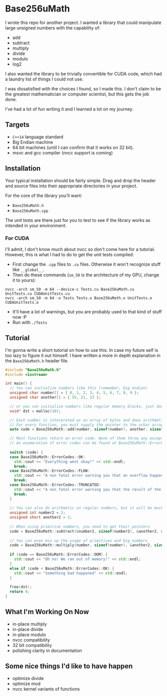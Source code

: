 # Base256uMath

I wrote this repo for another project.
I wanted a library that could manipulate large unsigned numbers with the capability of:
- add
- subtract
- multiply
- divide
- modulo
- log2

I also wanted the library to be trivially convertible for CUDA code, which had a laundry list of things I could not use.

I was dissatisfied with the choices I found, so I made this. I don't claim to be the greatest mathematician or computer scientist, but this gets the job done.

I've had a lot of fun writing it and I learned a lot on my journey.

## Targets
- `C++14` language standard
- Big Endian machine
- 64 bit machines (until I can confirm that it works on 32 bit).
- msvc and gcc compiler (nvcc support is coming)

## Installation
Your typical installation should be fairly simple. Drag and drop the header and source files into their appropriate directories in your project.

For the core of the library you'll want:
- `Base256uMath.h`
- `Base256uMath.cpp`

The unit tests are there just for you to test to see if the library works as intended in your environment.

### For CUDA
I'll admit, I don't know much about nvcc so don't come here for a tutorial. However, this is what I had to do to get the unit tests compiled:

- First change the `.cpp` files to `.cu` files. Otherwise it won't recognize stuff like `__global__`.
- Then do these commands (`sm_50` is the architecture of my GPU, change it to yours):
```
nvcc -arch sm_50 -m 64 --device-c Tests.cu Base256uMath.cu UnitTests.cu CUDAUnitTests.cu
nvcc -arch sm_50 -m 64 -o Tests Tests.o Base256uMath.o UnitTests.o CUDAUnitTests.o
```
- It'll have a lot of warnings, but you are probably used to that kind of stuff now :P
- Run with `./Tests`

## Tutorial
I'm gonna write a short tutorial on how to use this. In case my future self is too lazy to figure it out himself.
I have written a more in depth explanation in the `Base256uMath.h` header file.

```c++
#include "Base256uMath.h"
#include <iostream>

int main() {
  // You can initialize numbers like this (remember, big endian)
  unsigned char number[] = { 0, 1, 2, 3, 4, 5, 6, 7, 8, 9 };
  unsigned char another[] = { 55, 21, 23 };

  // or you can initialize numbers like regular memory blocks, just don't forget to delete them afterwards
  void* dst = malloc(10);

  // Each number is interpreted as an array of bytes and does arithmetic on them in base 256.
  // For every function, you must supply the pointer to the uchar array and the size of it.
  auto code = Base256uMath::add(number, sizeof(number), another, sizeof(another), dst, 10);

  // Most functions return an error code. None of them throw any exceptions.
  // An enumeration of error codes can be found at Base256uMath::ErrorCodes
  
  switch (code) {
  case Base256uMath::ErrorCodes::OK:
    std::cout << "Everything went okay!" << std::endl;
    break;
  case Base256uMath::ErrorCodes::FLOW:
    std::cout << "A non fatal error warning you that an overflow happened." << std::endl;
    break;
  case Base256uMath::ErrorCodes::TRUNCATED:
    std::cout << "A non fatal error warning you that the result of the operation *may* be truncated." << std::endl;
    break;
  }
  
  // You can also do arithmetic on regular numbers, but it will be much slower than normal arithmetic
  unsigned int number2 = 2;
  unsigned short another2 = 2;
  
  // When using primitive numbers, you need to get their pointers
  code = Base256uMath::subtract(&number2, sizeof(number2), &another2, sizeof(another2), dst, 10);
  
  // You can even mix up the usage of primitives and big numbers
  code = Base256uMath::multiply(number, sizeof(number), &another2, sizeof(another2), dst, 10);
  
  if (code == Base256uMath::ErrorCodes::OOM) {
    std::cout << "Oh no! We ran out of memory!" << std::endl;
  }
  else if (code < Base256uMath::ErrorCodes::OK) {
    std::cout << "Something bad happened" << std::endl;
  }
  
  free(dst);
  return 0;
}
```

## What I'm Working On Now
- in-place multiply
- in-place divide
- in-place modulo
- nvcc compatibility
- 32 bit compatibility
- polishing clarity in documentation

## Some nice things I'd like to have happen
- optimize divide
- optimize mod
- nvcc kernel variants of functions
